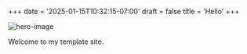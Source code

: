 +++
date = '2025-01-15T10:32:15-07:00'
draft = false
title = 'Hello'
+++

![hero-image](/images/hero.webp "Hero Image")

Welcome to my template site.